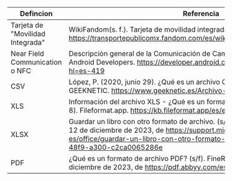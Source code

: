 |Defincion|Referencia|
|---------|---------|
|Tarjeta de "Movilidad Integrada"|WikiFandom(s. f.). Tarjeta de movilidad integrada. Wiki Transporte Público MX. https://transportepublicomx.fandom.com/es/wiki/Tarjeta_de_Movilidad_Integrada |
|Near Field Communication o NFC|Descripción general de la Comunicación de Campo Cercano (NFC). (s. f.). Android Developers. https://developer.android.com/develop/connectivity/nfc?hl=es-419|
| CSV | López, P. (2020, junio 29). ¿Qué es un archivo CSV y para qué sirve? GEEKNETIC. https://www.geeknetic.es/Archivo-CSV/que-es-y-para-que-sirve |
| XLS | Información del archivo XLS - ¿Qué es un formato de archivo XLS? (2023, junio 8). Fileformat.app. https://kb.fileformat.app/es/extension/xls-file-info/ | 
| XLSX | Guardar un libro con otro formato de archivo. (s/f). Microsoft.com. Recuperado el 12 de diciembre de 2023, de https://support.microsoft.com/es-es/office/guardar-un-libro-con-otro-formato-de-archivo-6a16c862-4a36-48f9-a300-c2ca0065286e | 
| PDF | ¿Qué es un formato de archivo PDF? (s/f). FineReader PDF. Recuperado el 12 de diciembre de 2023, de https://pdf.abbyy.com/es/learning-center/what-is-pdf/ |
